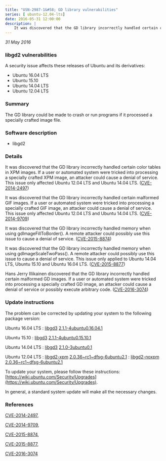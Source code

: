 ```yaml
---
title: "USN-2987-1&#58; GD library vulnerabilities"
series: [ ubuntu-12.04-lts]
date: 2016-05-31 12:00:00
description: |
    It was discovered that the GD library incorrectly handled certain color tables in XPM images. If a user or automated system were tricked into processing a specially crafted XPM image, an attacker could cause a denial of service. This issue only affected Ubuntu 12.04 LTS and Ubuntu 14.04 LTS. ([CVE-2014-2497](http://people.ubuntu.com/~ubuntu-security/cve/CVE-2014-2497))
--- 
```

 
 

*31 May 2016*

### libgd2 vulnerabilities

A security issue affects these releases of Ubuntu and its derivatives:

* Ubuntu 16.04 LTS
* Ubuntu 15.10
* Ubuntu 14.04 LTS
* Ubuntu 12.04 LTS

### Summary

The GD library could be made to crash or run programs if it processed a specially crafted image file.

### Software description

* libgd2 

### Details

It was discovered that the GD library incorrectly handled certain color tables in XPM images. If a user or automated system were tricked into processing a specially crafted XPM image, an attacker could cause a denial of service. This issue only affected Ubuntu 12.04 LTS and Ubuntu 14.04 LTS. ([CVE-2014-2497](http://people.ubuntu.com/~ubuntu-security/cve/CVE-2014-2497))

It was discovered that the GD library incorrectly handled certain malformed GIF images. If a user or automated system were tricked into processing a specially crafted GIF image, an attacker could cause a denial of service. This issue only affected Ubuntu 12.04 LTS and Ubuntu 14.04 LTS. ([CVE-2014-9709](http://people.ubuntu.com/~ubuntu-security/cve/CVE-2014-9709))

It was discovered that the GD library incorrectly handled memory when using gdImageFillToBorder(). A remote attacker could possibly use this issue to cause a denial of service. ([CVE-2015-8874](http://people.ubuntu.com/~ubuntu-security/cve/CVE-2015-8874))

It was discovered that the GD library incorrectly handled memory when using gdImageScaleTwoPass(). A remote attacker could possibly use this issue to cause a denial of service. This issue only applied to Ubuntu 14.04 LTS, Ubuntu 15.10 and Ubuntu 16.04 LTS. ([CVE-2015-8877](http://people.ubuntu.com/~ubuntu-security/cve/CVE-2015-8877))

Hans Jerry Illikainen discovered that the GD library incorrectly handled certain malformed GD images. If a user or automated system were tricked into processing a specially crafted GD image, an attacker could cause a denial of service or possibly execute arbitrary code. ([CVE-2016-3074](http://people.ubuntu.com/~ubuntu-security/cve/CVE-2016-3074)) 

### Update instructions

The problem can be corrected by updating your system to the following package version:

Ubuntu 16.04 LTS
 : [libgd3](https://launchpad.net/ubuntu/+source/libgd2) <span> [2.1.1-4ubuntu0.16.04.1](https://launchpad.net/ubuntu/+source/libgd2/2.1.1-4ubuntu0.16.04.1) </span> 

Ubuntu 15.10
 : [libgd3](https://launchpad.net/ubuntu/+source/libgd2) <span> [2.1.1-4ubuntu0.15.10.1](https://launchpad.net/ubuntu/+source/libgd2/2.1.1-4ubuntu0.15.10.1) </span> 

Ubuntu 14.04 LTS
 : [libgd3](https://launchpad.net/ubuntu/+source/libgd2) <span> [2.1.0-3ubuntu0.1](https://launchpad.net/ubuntu/+source/libgd2/2.1.0-3ubuntu0.1) </span> 

Ubuntu 12.04 LTS
 : [libgd2-xpm](https://launchpad.net/ubuntu/+source/libgd2) <span> [2.0.36~rc1~dfsg-6ubuntu2.1](https://launchpad.net/ubuntu/+source/libgd2/2.0.36~rc1~dfsg-6ubuntu2.1) </span> 
 : [libgd2-noxpm](https://launchpad.net/ubuntu/+source/libgd2) <span> [2.0.36~rc1~dfsg-6ubuntu2.1](https://launchpad.net/ubuntu/+source/libgd2/2.0.36~rc1~dfsg-6ubuntu2.1) </span> 

To update your system, please follow these instructions: [https://wiki.ubuntu.com/Security/Upgrades](https://wiki.ubuntu.com/Security/Upgrades).

In general, a standard system update will make all the necessary changes. 

### References

 
 [CVE-2014-2497](http://people.ubuntu.com/~ubuntu-security/cve/CVE-2014-2497), 

 [CVE-2014-9709](http://people.ubuntu.com/~ubuntu-security/cve/CVE-2014-9709), 

 [CVE-2015-8874](http://people.ubuntu.com/~ubuntu-security/cve/CVE-2015-8874), 

 [CVE-2015-8877](http://people.ubuntu.com/~ubuntu-security/cve/CVE-2015-8877), 

 [CVE-2016-3074](http://people.ubuntu.com/~ubuntu-security/cve/CVE-2016-3074)
 

